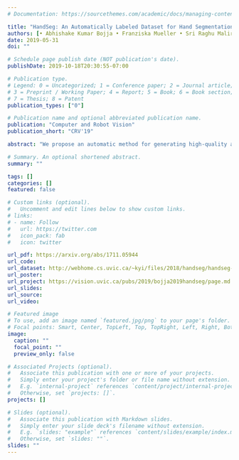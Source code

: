 ```yaml
---
# Documentation: https://sourcethemes.com/academic/docs/managing-content/

title: "HandSeg: An Automatically Labeled Dataset for Hand Segmentation from Depth Images"
authors: [• Abhishake Kumar Bojja • Franziska Mueller • Sri Raghu Malireddi • Markus Oberweger • Vincent Lepetit • Christian Theobalt • Kwang Moo Yi • Andrea Tagliasacchi]
date: 2019-05-31
doi: ""

# Schedule page publish date (NOT publication's date).
publishDate: 2019-10-18T20:30:55-07:00

# Publication type.
# Legend: 0 = Uncategorized; 1 = Conference paper; 2 = Journal article;
# 3 = Preprint / Working Paper; 4 = Report; 5 = Book; 6 = Book section;
# 7 = Thesis; 8 = Patent
publication_types: ["0"]

# Publication name and optional abbreviated publication name.
publication: "Computer and Robot Vision"
publication_short: "CRV'19"

abstract: "We propose an automatic method for generating high-quality annotations for depth-based hand segmentation, and introduce a large- scale hand segmentation dataset. Existing datasets are typically limited to a single hand. By exploiting the visual cues given by an RGBD sensor and a pair of colored gloves, we automatically generate dense annotations for two hand segmentation. This lowers the cost/complexity of creating high quality datasets, and makes it easy to expand the dataset in the future. We further show that existing datasets, even with data augmentation, are not sufficient to train a hand segmentation algorithm that can distinguish two hands. Source and datasets will be made publicly available."

# Summary. An optional shortened abstract.
summary: ""

tags: []
categories: []
featured: false

# Custom links (optional).
#   Uncomment and edit lines below to show custom links.
# links:
# - name: Follow
#   url: https://twitter.com
#   icon_pack: fab
#   icon: twitter

url_pdf: https://arxiv.org/abs/1711.05944
url_code:
url_dataset: http://webhome.cs.uvic.ca/~kyi/files/2018/handseg/handseg-150k-20180914.zip
url_poster:
url_project: https://vision.uvic.ca/pubs/2019/bojja2019handseg/page.md
url_slides:
url_source:
url_video:

# Featured image
# To use, add an image named `featured.jpg/png` to your page's folder. 
# Focal points: Smart, Center, TopLeft, Top, TopRight, Left, Right, BottomLeft, Bottom, BottomRight.
image:
  caption: ""
  focal_point: ""
  preview_only: false

# Associated Projects (optional).
#   Associate this publication with one or more of your projects.
#   Simply enter your project's folder or file name without extension.
#   E.g. `internal-project` references `content/project/internal-project/index.md`.
#   Otherwise, set `projects: []`.
projects: []

# Slides (optional).
#   Associate this publication with Markdown slides.
#   Simply enter your slide deck's filename without extension.
#   E.g. `slides: "example"` references `content/slides/example/index.md`.
#   Otherwise, set `slides: ""`.
slides: ""
---
```

